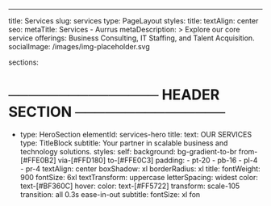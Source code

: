 ---
title: Services
slug: services
type: PageLayout
styles:
  title:
    textAlign: center
seo:
  metaTitle: Services - Aurrus
  metaDescription: >
    Explore our core service offerings: Business Consulting, IT Staffing, and Talent Acquisition.
  socialImage: /images/img-placeholder.svg

sections:
  # ─────────────── HEADER SECTION ───────────────
  - type: HeroSection
    elementId: services-hero
    title:
      text: OUR SERVICES
      type: TitleBlock
    subtitle: Your partner in scalable business and technology solutions.
    styles:
      self:
        background: bg-gradient-to-br from-[#FFE0B2] via-[#FFD180] to-[#FFE0C3]
        padding:
          - pt-20
          - pb-16
          - pl-4
          - pr-4
        textAlign: center
        boxShadow: xl
        borderRadius: xl
      title:
        fontWeight: 900
        fontSize: 6xl
        textTransform: uppercase
        letterSpacing: widest
        color: text-[#BF360C]
        hover:
          color: text-[#FF5722]
          transform: scale-105
          transition: all 0.3s ease-in-out
      subtitle:
        fontSize: xl
        fon
